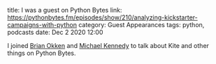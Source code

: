 title: I was a guest on Python Bytes
link: https://pythonbytes.fm/episodes/show/210/analyzing-kickstarter-campaigns-with-python
category: Guest Appearances
tags: python, podcasts
date: Dec 2 2020 12:00

I joined [Brian Okken](https://twitter.com/brianokken) and [Michael Kennedy](https://twitter.com/mkennedy) to talk about Kite and other things on Python Bytes. 